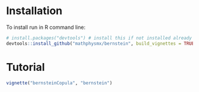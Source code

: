 # Installation
To install run in R command line:

```R
# install.packages("devtools") # install this if not installed already
devtools::install_github("mathphysmx/bernstein", build_vignettes = TRUE)
```

# Tutorial
```R
vignette("bernsteinCopula", "bernstein")
```
